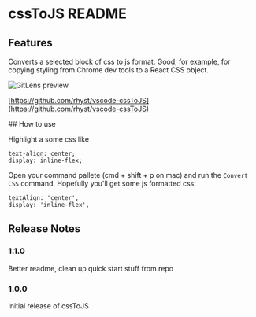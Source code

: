 # cssToJS README

## Features

Converts a selected block of css to js format. Good, for example, for copying styling from Chrome dev tools to a React CSS object.

![GitLens preview](https://raw.githubusercontent.com/rhyst/cssToJS/master/images/csstojs-preview.gif)

[https://github.com/rhyst/vscode-cssToJS](https://github.com/rhyst/vscode-cssToJS)

## How to use

Highlight a some css like 

    text-align: center;
    display: inline-flex;

Open your command pallete (cmd + shift + p on mac) and run the `Convert CSS` command. Hopefully you'll get some js formatted css:

    textAlign: 'center',
    display: 'inline-flex',

## Release Notes

### 1.1.0

Better readme, clean up quick start stuff from repo

### 1.0.0

Initial release of cssToJS